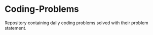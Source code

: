 # Coding-Problems
Repository containing daily coding problems solved with their problem statement.


